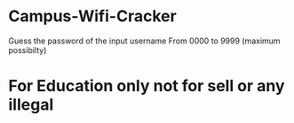 # Campus-Wifi-Cracker
Guess the password of the input username
From 0000 to 9999 (maximum possibilty)

# For Education only not for sell or any illegal
